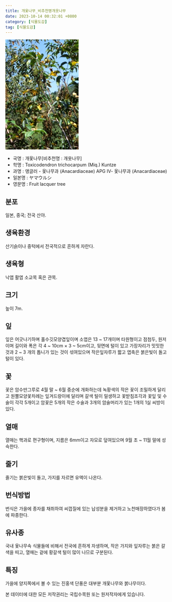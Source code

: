 ```yaml
---
title: 개옻나무_비추천명개옷나무
date: 2023-10-14 00:32:01 +0800
category: [식물도감]
tag: [식물도감]
---
```




![개옻나무[비추천명 : 개옷나무]](/assets/img/fileUpload/plants/basic/Anacardiaceae/Rhus/17066/1_th2.JPG)
- 국명 : 개옻나무[비추천명 : 개옷나무]
- 학명 : Toxicodendron trichocarpum (Miq.) Kuntze
- 과명 : 앵글러 - 옻나무과 (Anacardiaceae) APG Ⅳ- 옻나무과 (Anacardiaceae)
- 일본명 : ヤマウルシ
- 영문명 : Fruit lacquer tree


## 분포
일본, 중국; 전국 산야.
## 생육환경
산기슭이나 중턱에서 전국적으로 흔하게 자란다.
## 생육형
낙엽 활엽 소교목 혹은 관목. 
## 크기
높이 7m.
## 잎
잎은 어긋나기하며 홀수깃모양겹잎이며 소엽은 13 ~ 17개이며 타원형이고 점첨두, 원저이며 길이와 폭은 각 4 ~ 10cm × 3 ~ 5cm이고, 뒷면에 털이 있고 가장자리가 밋밋한 것과 2 ~ 3 개의 톱니가 있는 것이 섞여있으며 작은잎자루가 짧고 엽축은 붉은빛이 돌고 털이 있다. 
## 꽃
꽃은 암수딴그루로 4월 말 ~ 6월 중순에 개화하는데 녹황색의 작은 꽃이 조밀하게 달리고 원뿔모양꽃차례는 잎겨드랑이에 달리며 갈색 털이 밀생하고 꽃받침조각과 꽃잎 및 수술이 각각 5개이고 암꽃은 5개의 작은 수술과 3개의 암술머리가 있는 1개의 1실 씨방이 있다.
## 열매
열매는 핵과로 편구형이며, 지름은 6mm이고 자모로 덮여있으며 9월 초 ~ 11월 말에 성숙한다.
## 줄기
줄기는 붉은빛이 돌고, 가지를 자르면 유액이 나온다.
## 번식방법
번식은 가을에 종자를 채취하여 씨껍질에 있는 납성분을 제거하고 노천매장하였다가 봄에 파종한다.
## 유사종
국내 옻나무속 식물들에 비해서 전국에 흔하게 자생하며, 작은 가지와 잎자루는 붉은 갈색을 띠고, 열매는 겉에 황갈색 털이 많이 나므로 구분된다. 
## 특징
가을에 양지쪽에서 볼 수 있는 진홍색 단풍은 대부분 개옻나무와 붉나무이다.






본 데이터에 대한 모든 저작권리는 국립수목원 또는 원저작자에게 있습니다.
